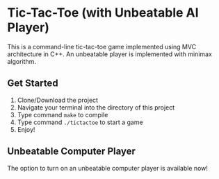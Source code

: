 # Tic-Tac-Toe (with Unbeatable AI Player)

This is a command-line tic-tac-toe game implemented using MVC architecture in C++. An unbeatable player is implemented with minimax algorithm.

## Get Started
1. Clone/Download the project
2. Navigate your terminal into the directory of this project
3. Type command `make` to compile
4. Type command `./tictactoe` to start a game
5. Enjoy!

## Unbeatable Computer Player
The option to turn on an unbeatable computer player is available now!
